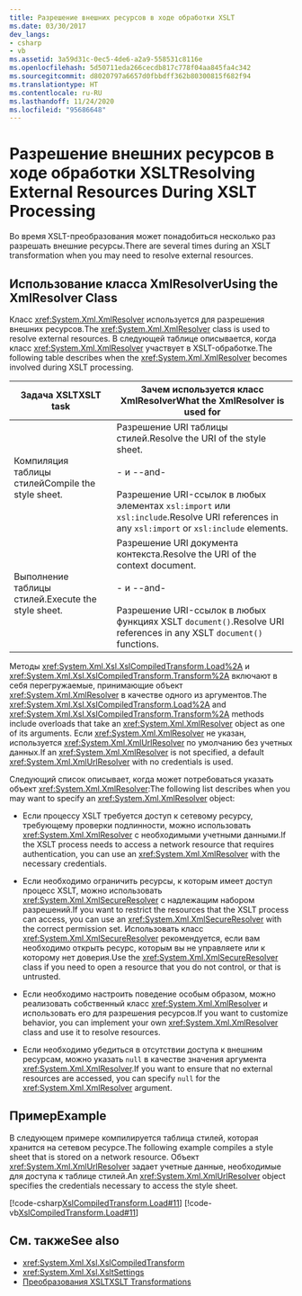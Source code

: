 ```yaml
---
title: Разрешение внешних ресурсов в ходе обработки XSLT
ms.date: 03/30/2017
dev_langs:
- csharp
- vb
ms.assetid: 3a59d31c-0ec5-4de6-a2a9-558531c8116e
ms.openlocfilehash: 5d50711eda266cecdb817c778f04aa845fa4c342
ms.sourcegitcommit: d8020797a6657d0fbbdff362b80300815f682f94
ms.translationtype: HT
ms.contentlocale: ru-RU
ms.lasthandoff: 11/24/2020
ms.locfileid: "95686648"
---
```

# <a name="resolving-external-resources-during-xslt-processing"></a><span data-ttu-id="20d7c-102">Разрешение внешних ресурсов в ходе обработки XSLT</span><span class="sxs-lookup"><span data-stu-id="20d7c-102">Resolving External Resources During XSLT Processing</span></span>

<span data-ttu-id="20d7c-103">Во время XSLT-преобразования может понадобиться несколько раз разрешать внешние ресурсы.</span><span class="sxs-lookup"><span data-stu-id="20d7c-103">There are several times during an XSLT transformation when you may need to resolve external resources.</span></span>  
  
## <a name="using-the-xmlresolver-class"></a><span data-ttu-id="20d7c-104">Использование класса XmlResolver</span><span class="sxs-lookup"><span data-stu-id="20d7c-104">Using the XmlResolver Class</span></span>  

 <span data-ttu-id="20d7c-105">Класс <xref:System.Xml.XmlResolver> используется для разрешения внешних ресурсов.</span><span class="sxs-lookup"><span data-stu-id="20d7c-105">The <xref:System.Xml.XmlResolver> class is used to resolve external resources.</span></span> <span data-ttu-id="20d7c-106">В следующей таблице описывается, когда класс <xref:System.Xml.XmlResolver> участвует в XSLT-обработке.</span><span class="sxs-lookup"><span data-stu-id="20d7c-106">The following table describes when the <xref:System.Xml.XmlResolver> becomes involved during XSLT processing.</span></span>  
  
|<span data-ttu-id="20d7c-107">Задача XSLT</span><span class="sxs-lookup"><span data-stu-id="20d7c-107">XSLT task</span></span>|<span data-ttu-id="20d7c-108">Зачем используется класс XmlResolver</span><span class="sxs-lookup"><span data-stu-id="20d7c-108">What the XmlResolver is used for</span></span>|  
|---------------|--------------------------------------|  
|<span data-ttu-id="20d7c-109">Компиляция таблицы стилей</span><span class="sxs-lookup"><span data-stu-id="20d7c-109">Compile the style sheet.</span></span>|<span data-ttu-id="20d7c-110">Разрешение URI таблицы стилей.</span><span class="sxs-lookup"><span data-stu-id="20d7c-110">Resolve the URI of the style sheet.</span></span><br /><br /> <span data-ttu-id="20d7c-111">\- и -</span><span class="sxs-lookup"><span data-stu-id="20d7c-111">-and-</span></span><br /><br /> <span data-ttu-id="20d7c-112">Разрешение URI-ссылок в любых элементах `xsl:import` или `xsl:include`.</span><span class="sxs-lookup"><span data-stu-id="20d7c-112">Resolve URI references in any `xsl:import` or `xsl:include` elements.</span></span>|  
|<span data-ttu-id="20d7c-113">Выполнение таблицы стилей.</span><span class="sxs-lookup"><span data-stu-id="20d7c-113">Execute the style sheet.</span></span>|<span data-ttu-id="20d7c-114">Разрешение URI документа контекста.</span><span class="sxs-lookup"><span data-stu-id="20d7c-114">Resolve the URI of the context document.</span></span><br /><br /> <span data-ttu-id="20d7c-115">\- и -</span><span class="sxs-lookup"><span data-stu-id="20d7c-115">-and-</span></span><br /><br /> <span data-ttu-id="20d7c-116">Разрешение URI-ссылок в любых функциях XSLT `document()`.</span><span class="sxs-lookup"><span data-stu-id="20d7c-116">Resolve URI references in any XSLT `document()` functions.</span></span>|  
  
 <span data-ttu-id="20d7c-117">Методы <xref:System.Xml.Xsl.XslCompiledTransform.Load%2A> и <xref:System.Xml.Xsl.XslCompiledTransform.Transform%2A> включают в себя перегружаемые, принимающие объект <xref:System.Xml.XmlResolver> в качестве одного из аргументов.</span><span class="sxs-lookup"><span data-stu-id="20d7c-117">The <xref:System.Xml.Xsl.XslCompiledTransform.Load%2A> and <xref:System.Xml.Xsl.XslCompiledTransform.Transform%2A> methods include overloads that take an <xref:System.Xml.XmlResolver> object as one of its arguments.</span></span> <span data-ttu-id="20d7c-118">Если <xref:System.Xml.XmlResolver> не указан, используется <xref:System.Xml.XmlUrlResolver> по умолчанию без учетных данных.</span><span class="sxs-lookup"><span data-stu-id="20d7c-118">If an <xref:System.Xml.XmlResolver> is not specified, a default <xref:System.Xml.XmlUrlResolver> with no credentials is used.</span></span>  
  
 <span data-ttu-id="20d7c-119">Следующий список описывает, когда может потребоваться указать объект <xref:System.Xml.XmlResolver>:</span><span class="sxs-lookup"><span data-stu-id="20d7c-119">The following list describes when you may want to specify an <xref:System.Xml.XmlResolver> object:</span></span>  
  
- <span data-ttu-id="20d7c-120">Если процессу XSLT требуется доступ к сетевому ресурсу, требующему проверки подлинности, можно использовать <xref:System.Xml.XmlResolver> с необходимыми учетными данными.</span><span class="sxs-lookup"><span data-stu-id="20d7c-120">If the XSLT process needs to access a network resource that requires authentication, you can use an <xref:System.Xml.XmlResolver> with the necessary credentials.</span></span>  
  
- <span data-ttu-id="20d7c-121">Если необходимо ограничить ресурсы, к которым имеет доступ процесс XSLT, можно использовать <xref:System.Xml.XmlSecureResolver> с надлежащим набором разрешений.</span><span class="sxs-lookup"><span data-stu-id="20d7c-121">If you want to restrict the resources that the XSLT process can access, you can use an <xref:System.Xml.XmlSecureResolver> with the correct permission set.</span></span> <span data-ttu-id="20d7c-122">Использовать класс <xref:System.Xml.XmlSecureResolver> рекомендуется, если вам необходимо открыть ресурс, которым вы не управляете или к которому нет доверия.</span><span class="sxs-lookup"><span data-stu-id="20d7c-122">Use the <xref:System.Xml.XmlSecureResolver> class if you need to open a resource that you do not control, or that is untrusted.</span></span>  
  
- <span data-ttu-id="20d7c-123">Если необходимо настроить поведение особым образом, можно реализовать собственный класс <xref:System.Xml.XmlResolver> и использовать его для разрешения ресурсов.</span><span class="sxs-lookup"><span data-stu-id="20d7c-123">If you want to customize behavior, you can implement your own <xref:System.Xml.XmlResolver> class and use it to resolve resources.</span></span>  
  
- <span data-ttu-id="20d7c-124">Если необходимо убедиться в отсутствии доступа к внешним ресурсам, можно указать `null` в качестве значения аргумента <xref:System.Xml.XmlResolver>.</span><span class="sxs-lookup"><span data-stu-id="20d7c-124">If you want to ensure that no external resources are accessed, you can specify `null` for the <xref:System.Xml.XmlResolver> argument.</span></span>  
  
## <a name="example"></a><span data-ttu-id="20d7c-125">Пример</span><span class="sxs-lookup"><span data-stu-id="20d7c-125">Example</span></span>  

 <span data-ttu-id="20d7c-126">В следующем примере компилируется таблица стилей, которая хранится на сетевом ресурсе.</span><span class="sxs-lookup"><span data-stu-id="20d7c-126">The following example compiles a style sheet that is stored on a network resource.</span></span> <span data-ttu-id="20d7c-127">Объект <xref:System.Xml.XmlUrlResolver> задает учетные данные, необходимые для доступа к таблице стилей.</span><span class="sxs-lookup"><span data-stu-id="20d7c-127">An <xref:System.Xml.XmlUrlResolver> object specifies the credentials necessary to access the style sheet.</span></span>  
  
 [!code-csharp[XslCompiledTransform.Load#11](../../../../samples/snippets/csharp/VS_Snippets_Data/XslCompiledTransform.Load/CS/Xslt_Load_v2.cs#11)]
 [!code-vb[XslCompiledTransform.Load#11](../../../../samples/snippets/visualbasic/VS_Snippets_Data/XslCompiledTransform.Load/VB/Xslt_Load_v2.vb#11)]  
  
## <a name="see-also"></a><span data-ttu-id="20d7c-128">См. также</span><span class="sxs-lookup"><span data-stu-id="20d7c-128">See also</span></span>

- <xref:System.Xml.Xsl.XslCompiledTransform>
- <xref:System.Xml.Xsl.XsltSettings>
- [<span data-ttu-id="20d7c-129">Преобразования XSLT</span><span class="sxs-lookup"><span data-stu-id="20d7c-129">XSLT Transformations</span></span>](xslt-transformations.md)
